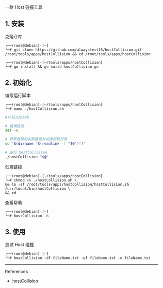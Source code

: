 一款 Host 碰撞工具.

## 1. 安装

克隆仓库

```
┌──(root@debian)-[~]
└─# git clone https://github.com/alwaystest18/hostCollision.git /root/tools/apps/hostCollision && cd /root/tools/apps/hostCollision
```

```
┌──(root@debian)-[~/tools/apps/hostCollision]
└─# go install && go build hostCollision.go
```

## 2. 初始化

编写运行脚本

```
┌──(root@debian)-[~/tools/apps/hostCollision]
└─# nano ./hostCollision.sh
```

```sh
#!/bin/bash

# 错误检测
set -e

# 获取链接的实际路径并切换到该目录
cd "$(dirname "$(readlink -f "$0")")"

# 运行 hostCollision
./hostCollision "$@"
```

创建链接

```
┌──(root@debian)-[~/tools/apps/hostCollision]
└─# chmod +x ./hostCollision.sh \
&& ln -sf /root/tools/apps/hostCollision/hostCollision.sh /usr/local/bin/hostCollision \
&& cd
```

查看帮助

```
┌──(root@debian)-[~]
└─# hostCollision -h
```

## 3. 使用

测试 Host 碰撞

```
┌──(root@debian)-[~]
└─# hostCollision -df fileName.txt -uf fileName.txt -o fileName.txt
```

---

References

- [hostCollision](https://github.com/alwaystest18/hostCollision)

